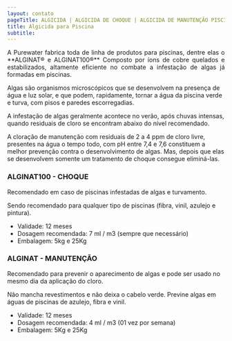```yaml
---
layout: contato
pageTitle: ALGICIDA | ALGICIDA DE CHOQUE | ALGICIDA DE MANUTENÇÃO PISCINA
title: Algicida para Piscina
subtitle: 
---
```

<p align="justify">
A Purewater fabrica toda de linha de produtos para piscinas, dentre elas o **ALGINAT® e ALGINAT100®** 
Composto por íons de cobre quelados e estabilizados, altamente eficiente no combate a infestação de algas já formadas em piscinas.<p>

Algas são organismos microscópicos que se desenvolvem na presença de água e luz solar, e que podem, rapidamente, tornar a água da piscina verde e turva, com pisos e paredes escorregadias.

A infestação de algas geralmente acontece no verão, após chuvas intensas, quando residuais de cloro se encontram abaixo do nível recomendado.

A cloração de manutenção com residuais de 2 a 4 ppm de cloro livre, presentes na água o tempo todo, com pH entre 7,4 e 7,6 constituem a melhor prevenção contra o desenvolvimento de algas. Mas, depois que elas se desenvolvem somente um tratamento de choque consegue eliminá-las.
<p>

### **ALGINAT100 - CHOQUE**

<p align="justify">
Recomendado em caso de piscinas infestadas de algas e turvamento.

Sendo recomendado para qualquer tipo de piscinas (fibra, vinil, azulejo e pintura).

- Validade: 12 meses
- Dosagem recomendada: 7 ml / m3 (sempre que necessário)
- Embalagem: 5kg e 25Kg


### **ALGINAT - MANUTENÇÃO**

Recomendado para prevenir o aparecimento de algas e pode ser usado no mesmo dia da aplicação do cloro.

Não mancha revestimentos e não deixa o cabelo verde. Previne algas em águas de piscinas de azulejo, fibra e vinil.

- Validade: 12 meses
- Dosagem recomendada: 4 ml / m3 (01 vez por semana)
- Embalagem: 5Kg e 25Kg
<p>




